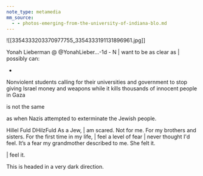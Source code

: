 ```yaml
---
note_type: metamedia
mm_source:
  - - photos-emerging-from-the-university-of-indiana-blo.md
---
```


![[3354333203370977755_3354333191131896961.jpg]]

Yonah Lieberman @ @YonahLieber...-1d -
N | want to be as clear as | possibly can:

-

Nonviolent students calling for their
universities and government to stop giving
Israel money and weapons while it kills
thousands of innocent people in Gaza

is not the same

as when Nazis attempted to exterminate the
Jewish people.

Hillel Fuld
DHilzFuld
As a Jew, | am scared.
Not for me. For my brothers and sisters.
For the first time in my life, | feel a level of fear | never thought I'd feel.
It’s a fear my grandmother described to me. She felt it.

| feel it.

This is headed in a very dark direction.

